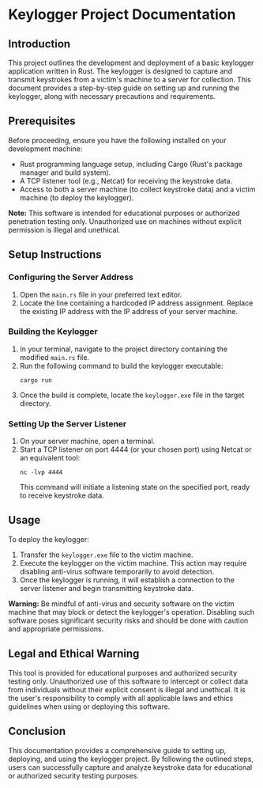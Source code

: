 # Keylogger Project Documentation

## Introduction

This project outlines the development and deployment of a basic keylogger application written in Rust. The keylogger is designed to capture and transmit keystrokes from a victim's machine to a server for collection. This document provides a step-by-step guide on setting up and running the keylogger, along with necessary precautions and requirements.

## Prerequisites

Before proceeding, ensure you have the following installed on your development machine:

- Rust programming language setup, including Cargo (Rust's package manager and build system).
- A TCP listener tool (e.g., Netcat) for receiving the keystroke data.
- Access to both a server machine (to collect keystroke data) and a victim machine (to deploy the keylogger).

**Note:** This software is intended for educational purposes or authorized penetration testing only. Unauthorized use on machines without explicit permission is illegal and unethical.

## Setup Instructions

### Configuring the Server Address

1. Open the `main.rs` file in your preferred text editor.
2. Locate the line containing a hardcoded IP address assignment. Replace the existing IP address with the IP address of your server machine.

### Building the Keylogger

1. In your terminal, navigate to the project directory containing the modified `main.rs` file.
2. Run the following command to build the keylogger executable:
   ```shell
   cargo run
   ```
3. Once the build is complete, locate the `keylogger.exe` file in the target directory.

### Setting Up the Server Listener

1. On your server machine, open a terminal.
2. Start a TCP listener on port 4444 (or your chosen port) using Netcat or an equivalent tool:
   ```shell
   nc -lvp 4444
   ```
   This command will initiate a listening state on the specified port, ready to receive keystroke data.

## Usage

To deploy the keylogger:

1. Transfer the `keylogger.exe` file to the victim machine.
2. Execute the keylogger on the victim machine. This action may require disabling anti-virus software temporarily to avoid detection.
3. Once the keylogger is running, it will establish a connection to the server listener and begin transmitting keystroke data.

**Warning:** Be mindful of anti-virus and security software on the victim machine that may block or detect the keylogger's operation. Disabling such software poses significant security risks and should be done with caution and appropriate permissions.

## Legal and Ethical Warning

This tool is provided for educational purposes and authorized security testing only. Unauthorized use of this software to intercept or collect data from individuals without their explicit consent is illegal and unethical. It is the user's responsibility to comply with all applicable laws and ethics guidelines when using or deploying this software.

## Conclusion

This documentation provides a comprehensive guide to setting up, deploying, and using the keylogger project. By following the outlined steps, users can successfully capture and analyze keystroke data for educational or authorized security testing purposes.
